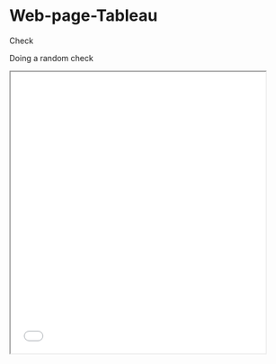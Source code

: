 # Web-page-Tableau
Check

Doing a random check

<iframe src=”https://public.tableau.com/views/CTSchoolDistrictsbyIncomeandGradeLevels2009-13_0/Sheet1?:showVizHome=no&:embed=true” width="90%" height="500"></iframe>
